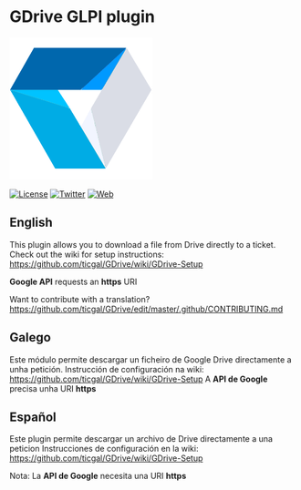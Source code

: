 # GDrive GLPI plugin

<img src="gdrive.png" alt="GDrive Logo" height="250px" width="250px" class="js-lazy-loaded">

[![License](https://img.shields.io/badge/License-GNU%20AGPLv3-blue.svg?style=flat-square)](https://gitlab.com/TICgal/gdrive/blob/master/LICENSE)
[![Twitter](https://img.shields.io/badge/Twitter-TICgal-blue.svg?style=flat-square)](https://twitter.com/ticgalcom)
[![Web](https://img.shields.io/badge/Web-TICgal-blue.svg?style=flat-square)](https://tic.gal/)

## English
This plugin allows you to download a file from Drive directly to a ticket.
Check out the wiki for setup instructions: https://github.com/ticgal/GDrive/wiki/GDrive-Setup

**Google API** requests an **https** URI

Want to contribute with a translation? https://github.com/ticgal/GDrive/edit/master/.github/CONTRIBUTING.md

## Galego
Este módulo permite descargar un ficheiro de Google Drive directamente a unha petición. 
Instrucción de configuración na wiki: https://github.com/ticgal/GDrive/wiki/GDrive-Setup
A **API de Google** precisa unha URI **https**

## Español
Este plugin permite descargar un archivo de Drive directamente a una peticion
Instrucciones de configuración en la wiki: https://github.com/ticgal/GDrive/wiki/GDrive-Setup

Nota:
La **API de Google** necesita una URI **https**
